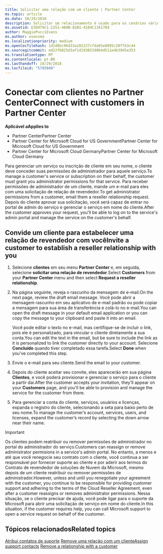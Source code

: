 ```yaml
---
title: Solicitar uma relação com um cliente | Partner Center
ms.topic: article
ms.date: 10/29/2018
description: Solicitar um relacionamento é usado para os cenários vários parceiros e vários canais. Também será útil se um cliente remover seus privilégios de administrador e você precisar restaurá-los para fornecer provisionamento ou suporte.
ms.assetid: E3D979C1-2253-408B-82B1-4104C1341704
author: MaggiePucciEvans
ms.author: evansma
ms.localizationpriority: medium
ms.openlocfilehash: 1d2d8bc96d33a182227cfda65e8095c20ffb3c44
ms.sourcegitcommit: ed22f6825d3af1d19385198b4d511e4b39d5e353
ms.translationtype: MT
ms.contentlocale: pt-BR
ms.lasthandoff: 10/29/2018
ms.locfileid: "5795949"
---
```

# <a name="connect-with-customers-in-partner-center"></a><span data-ttu-id="3cf41-104">Conectar com clientes no Partner Center</span><span class="sxs-lookup"><span data-stu-id="3cf41-104">Connect with customers in Partner Center</span></span>

**<span data-ttu-id="3cf41-105">Aplicável a</span><span class="sxs-lookup"><span data-stu-id="3cf41-105">Applies to</span></span>**

-  <span data-ttu-id="3cf41-106">Partner Center</span><span class="sxs-lookup"><span data-stu-id="3cf41-106">Partner Center</span></span>
-  <span data-ttu-id="3cf41-107">Partner Center for Microsoft Cloud for US Government</span><span class="sxs-lookup"><span data-stu-id="3cf41-107">Partner Center for Microsoft Cloud for US Government</span></span>
-  <span data-ttu-id="3cf41-108">Partner Center for Microsoft Cloud Germany</span><span class="sxs-lookup"><span data-stu-id="3cf41-108">Partner Center for Microsoft Cloud Germany</span></span>

<span data-ttu-id="3cf41-109">Para gerenciar um serviço ou inscrição de cliente em seu nome, o cliente deve conceder suas permissões de administrador para aquele serviço.</span><span class="sxs-lookup"><span data-stu-id="3cf41-109">To manage a customer's service or subscription on their behalf, the customer must grant you administrator permissions for that service.</span></span> <span data-ttu-id="3cf41-110">Para receber permissões de administrador de um cliente, mande um e-mail para eles com uma solicitação de relação de revendedor.</span><span class="sxs-lookup"><span data-stu-id="3cf41-110">To get administrator permissions from a customer, email them a reseller relationship request.</span></span> <span data-ttu-id="3cf41-111">Depois do cliente aprovar sua solicitação, você será capaz de entrar no portal de admin do serviço e gerenciar o serviço em nome do cliente.</span><span class="sxs-lookup"><span data-stu-id="3cf41-111">After the customer approves your request, you'll be able to log on to the service's admin portal and manage the service on the customer's behalf.</span></span> 

## <a name="invite-a-customer-to-establish-a-reseller-relationship-with-you"></a><span data-ttu-id="3cf41-112">Convide um cliente para estabelecer uma relação de revendedor com você</span><span class="sxs-lookup"><span data-stu-id="3cf41-112">Invite a customer to establish a reseller relationship with you</span></span>

1.  <span data-ttu-id="3cf41-113">Selecione **clientes** em seu menu **Partner Center** e, em seguida, selecione **solicitar uma relação de revendedor**.</span><span class="sxs-lookup"><span data-stu-id="3cf41-113">Select **Customers** from your **Partner Center** menu and then select **Request a reseller relationship**.</span></span>

2.  <span data-ttu-id="3cf41-114">Na página seguinte, reveja o rascunho da mensagem de e-mail.</span><span class="sxs-lookup"><span data-stu-id="3cf41-114">On the next page, review the draft email message.</span></span> <span data-ttu-id="3cf41-115">Você pode abrir a mensagem rascunho em seu aplicativo de e-mail padrão ou pode copiar a mensagem para sua área de transferência e colá-lo no e-mail.</span><span class="sxs-lookup"><span data-stu-id="3cf41-115">You can open the draft message in your default email application or you can copy the message to your clipboard and paste it into an email.</span></span> 

    <span data-ttu-id="3cf41-116">Você pode editar o texto no e-mail, mas certifique-se de incluir o link, pois ele é personalizado, para vincular o cliente diretamente a sua conta.</span><span class="sxs-lookup"><span data-stu-id="3cf41-116">You can edit the text in the email, but be sure to include the link as it is personalized to link the customer directly to your account.</span></span> <span data-ttu-id="3cf41-117">Selecione **Concluído** quando tiver completado essa tarefa.</span><span class="sxs-lookup"><span data-stu-id="3cf41-117">Select **Done** when you’ve completed this step.</span></span>

3.  <span data-ttu-id="3cf41-118">Envie o e-mail para seu cliente.</span><span class="sxs-lookup"><span data-stu-id="3cf41-118">Send the email to your customer.</span></span>

4.  <span data-ttu-id="3cf41-119">Depois do cliente aceitar seu convite, eles aparecerão em sua página **Clientes**, e você poderá provisionar e gerenciar o serviço para o cliente a partir daí.</span><span class="sxs-lookup"><span data-stu-id="3cf41-119">After the customer accepts your invitation, they'll appear on your **Customers** page, and you'll be able to provision and manage the service for the customer from there.</span></span>

 
5.  <span data-ttu-id="3cf41-120">Para gerenciar a conta do cliente, serviços, usuários e licenças, expanda o registro do cliente, selecionando a seta para baixo perto de seu nome.</span><span class="sxs-lookup"><span data-stu-id="3cf41-120">To manage the customer’s account, services, users, and licenses, expand the customer’s record by selecting the down arrow near their name.</span></span>


> [!IMPORTANT]  
> <span data-ttu-id="3cf41-121">Os clientes podem reatribuir ou remover permissões de administrador no portal do administrador do serviço.</span><span class="sxs-lookup"><span data-stu-id="3cf41-121">Customers can reassign or remove administrator permisions in a service's admin portal.</span></span> <span data-ttu-id="3cf41-122">No entanto, a menos e até que você renegocie seu contrato com o cliente, você continua a ser responsável por fornecer suporte ao cliente e por aderir aos termos do Contrato de revendedor de soluções de Nuvem da Microsoft, mesmo depois de um cliente reatribuir ou remover permissões de administrador.</span><span class="sxs-lookup"><span data-stu-id="3cf41-122">However, unless and until you renegotiate your agreement with the customer, you continue to be responsible for providing customer support and adhering to the terms of the Cloud Reseller Agreement, even after a customer reassigns or removes administrator permissions.</span></span> <span data-ttu-id="3cf41-123">Nessa situação, se o cliente precisar de ajuda, você pode ligar para o suporte da Microsoft para abrir uma solicitação de serviço em nome do cliente.</span><span class="sxs-lookup"><span data-stu-id="3cf41-123">In this situation, if the customer requires help, you can call Microsoft support to open a service request on behalf of the customer.</span></span>

## <a name="related-topics"></a><span data-ttu-id="3cf41-124">Tópicos relacionados</span><span class="sxs-lookup"><span data-stu-id="3cf41-124">Related topics</span></span>

<span data-ttu-id="3cf41-125">[Atribui contatos de suporte](assign-support-contacts.md)
[Remove uma relação com um cliente](remove-a-relationship.md)</span><span class="sxs-lookup"><span data-stu-id="3cf41-125">[Assign support contacts](assign-support-contacts.md)
[Remove a relationship with a customer](remove-a-relationship.md)</span></span>